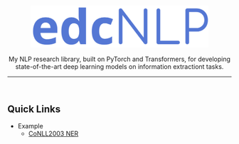 <div align="center">
    <br>
    <img src="https://github.com/edchengg/MyNLP/blob/master/fig/edcnlp.png" width="400"/>
    <p>
    My NLP research library, built on PyTorch and Transformers, for developing state-of-the-art deep learning models on information extractiont tasks.
    </p>
    <hr/>
</div>
<br/>

## Quick Links
- Example
    - [CoNLL2003 NER](https://github.com/edchengg/MyNLP/tree/master/examples/conll2003ner)